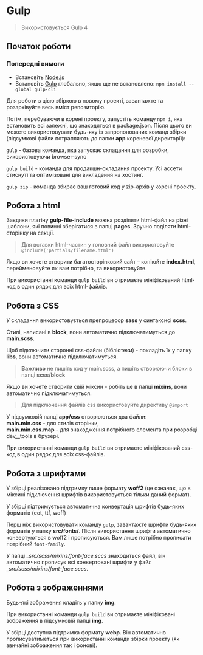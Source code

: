 # Gulp
> Використовується Gulp 4

## Початок роботи

### Попередні вимоги

- Встановіть [Node.js](https://nodejs.org/)
- Встановіть [Gulp](https://gulpjs.com/docs/en/getting-started/quick-start) глобально, якщо ще не встановлено: `npm install --global gulp-cli`

Для роботи з цією збіркою в новому проекті, завантажте та розархівуйте весь вміст репозиторію.

Потім, перебуваючи в корені проекту, запустіть команду `npm i`, яка встановить всі залежні, що знаходяться в package.json.
Після цього ви можете використовувати будь-яку із запропонованих команд збірки (підсумкові файли потрапляють до папки __app__ кореневої директорії): <br>

`gulp` - базова команда, яка запускає складання для розробки, використовуючи browser-sync

`gulp build` - команда для продакшн-складання проекту. Усі ассети стиснуті та оптимізовані для викладення на хостинг.

`gulp zip` - команда збирає ваш готовий код у zip-архів у корені проекту.

## Робота з html

Завдяки плагіну __gulp-file-include__ можна розділяти html-файл на різні шаблони, які повинні зберігатися в папці __pages__. Зручно поділяти html-сторінку на секції.

> Для вставки html-частин у головний файл використовуйте `@include('partials/filename.html')`

Якщо ви хочете створити багатосторінковий сайт – копіюйте __index.html__, перейменовуйте як вам потрібно, та використовуйте.

При використанні команди `gulp build` ви отримаєте мініфікований html-код в один рядок для всіх html-файлів.

## Робота з CSS

У складання використовується препроцесор __sass__ у синтаксисі __scss__.

Стилі, написані в __block__, вони автоматично підключатимуться до __main.scss__.

Щоб підключити сторонні css-файли (бібліотеки) - покладіть їх у папку __libs__, вони автоматично підключатимуться.

> __Важливо__ не пишіть код у main.scss, а пишіть створюючи блоки в папці __scss/block__

Якщо ви хочете створити свій міксин - робіть це в папці __mixins__, вони автоматично підключатимуться.

> Для підключення файлів css використовуйте директиву `@import`

У підсумковій папці __app/css__ створюються два файли: <br> __main.min.css__ - для стилів сторінки, <br> __main.min.css.map__ - для знаходження потрібного елемента при розробці dev__tools в брузері.

При використанні команди `gulp build` ви отримаєте мініфікований css-код в один рядок для всіх css-файлів.

## Робота з шрифтами

У збірці реалізовано підтримку лише формату __woff2__ (це означає, що в міксині підключення шрифтів використовується тільки даний формат).

У збірці підтримується автоматична конвертація шрифтів будь-яких форматів (eot, ttf, woff)

Перш ніж використовувати команду `gulp`, завантажте шрифти будь-яких форматів у папку __src/fonts/__. Після використання шрифти автоматично конвертуються в woff2 і прописуються. Вам лише потрібно прописати потрібний `font-family`.

У папці __src/scss/mixins/_font-face.sccs__ знаходиться файл, він автоматично прописує всі конвертовані шрифти у файл __src/scss/mixins/_font-face.sccs__.

## Робота з зображеннями

Будь-які зображення кладіть у папку __img__.

При використанні команди `gulp build` ви отримаєте мініфіковані зображення в підсумковій папці __img__.

У збірці доступна підтримка формату __webp__. Він автоматично прописуватиметься при використанні команди збірки проекту (як звичайні зображення так і фонові).